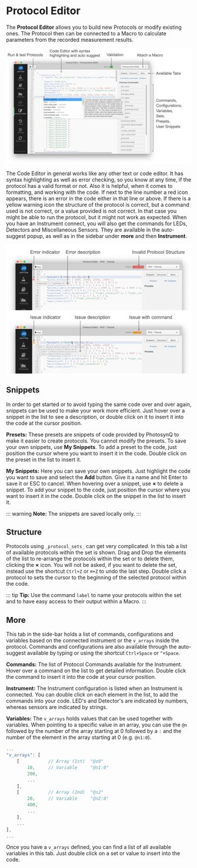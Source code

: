 # Protocol Editor

The **Protocol Editor** allows you to build new Protocols or modify existing ones. The Protocol then can be connected to a Macro to calculate parameters from the recorded measurement results.

![The Protocol Editor, with a protocol and using auto-suggest while typing](./images/protocol-editor.png)

The Code Editor in general works like any other text or code editor. It has syntax highlighting as well as error checking, so you know at any time, if the protocol has a valid format or not. Also it is helpful, when it comes to formatting, and working with the code. If next to the line number a red icon <i class="fa fa-times-cirle text-danger"></i> appears, there is an error in the code either in that line or above. If there is a yellow warning icon <i class="fa fa-exclamation-triangle  text-warning"></i> the structure of the protocol is correct, but a command used is not correct, or a value provided is not correct. In that case you might be able to run the protocol, but it might not work as expected. When you have an Instrument connect, you will also get the commands for LEDs, Detectors and Miscellaneous Sensors. They are available in the auto-suggest popup, as well as in the sidebar under **more** and then **Instrument**.

![Error related to a protocol structure issue; Warning about a potential issue with a command](./images/protocol-editor-warning.png)

## Snippets

In order to get started or to avoid typing the same code over and over again, snippets can be used to make your work more efficient. Just hover over a snippet in the list to see a description, or double click on it to insert it into the code at the cursor position.

**Presets:** These presets are snippets of code provided by PhotosynQ to make it easier to create protocols. You cannot modify the presets. To save your own snippets, use **My Snippets**. To add a preset to the code, just position the cursor where you want to insert it in the code. Double click on the preset in the list to insert it.

**My Snippets:** Here you can save your own snippets. Just highlight the code you want to save and select the **Add** button. Give it a name and hit Enter to save it or ESC to cancel. When hovering over a snippet, use **&times;** to delete a snippet. To add your snippet to the code, just position the cursor where you want to insert it in the code. Double click on the snippet in the list to insert it.

::: warning
**Note:** The snippets are saved locally only.
:::

## Structure

Protocols using `_protocol_sets_` can get very complicated. In this tab a list of available protocols within the set is shown. Drag and Drop the elements of the list to re-arrange the protocols within the set or to delete them, clicking the **&times;** icon. You will not be asked, if you want to delete the set, instead use the shortcut `Ctrl+Z` or `⌘+Z` to undo the last step. Double click a protocol to sets the cursor to the beginning of the selected protocol within the code.

::: tip
**Tip:** Use the command `label` to name your protocols within the set and to have easy access to their output within a Macro.
:::

## More

This tab in the side-bar holds a list of commands, configurations and variables based on the connected instrument or the `v_arrays` inside the protocol. Commands and configurations are also available through the auto-suggest available by typing or using the shortcut `Ctrl+Space` or `^+Space`.

**Commands:** The list of Protocol Commands available for the Instrument. Hover over a command on the list to get detailed information. Double click the command to insert it into the code at your cursor position.

**Instrument:** The Instrument configuration is listed when an Instrument is connected. You can double click on each element in the list, to add the commands into your code. LED's and Detector's are indicated by numbers, whereas sensors are indicated by strings.

**Variables:** The `v_arrays` holds values that can be used together with variables. When pointing to a specific value in an array, you can use the `@n` followed by the number of the array starting at 0 followed by a `:` and the number of the element in the array starting at 0 (e.g. `@n1:0`).

```javascript
...
"v_arrays": [
    [           // Array (1st)  "@s0"
        10,     // Variable     "@n1:0"
        200,
        ...
    ],
    [           // Array (2nd)  "@s2"
        20,     // Variable     "@n2:0"
        400,
        ...
    ],
    ...
],
...
```

Once you have a `v_arrays` defined, you can find a list of all available variables in this tab. Just double click on a set or value to insert into the code.
